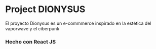 # Project DIONYSUS

El proyecto Dionysus es un e-commmerce inspirado en la estética del vaporwave y el ciberpunk

### Hecho con React JS
